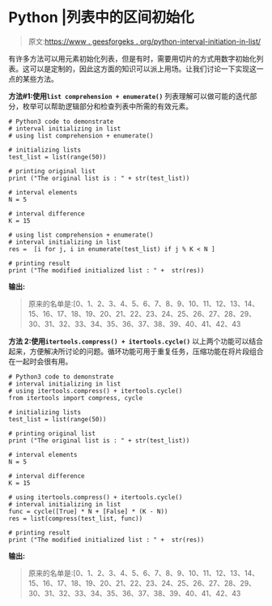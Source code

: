 # Python |列表中的区间初始化

> 原文:[https://www . geesforgeks . org/python-interval-initiation-in-list/](https://www.geeksforgeeks.org/python-interval-initialization-in-list/)

有许多方法可以用元素初始化列表，但是有时，需要用切片的方式用数字初始化列表。这可以是定制的，因此这方面的知识可以派上用场。让我们讨论一下实现这一点的某些方法。

**方法#1:使用`list comprehension + enumerate()`**
列表理解可以做可能的迭代部分，枚举可以帮助逻辑部分和检查列表中所需的有效元素。

```
# Python3 code to demonstrate 
# interval initializing in list 
# using list comprehension + enumerate()

# initializing lists
test_list = list(range(50))

# printing original list
print ("The original list is : " + str(test_list))

# interval elements
N = 5

# interval difference
K = 15

# using list comprehension + enumerate()
# interval initializing in list 
res =  [i for j, i in enumerate(test_list) if j % K < N ]

# printing result 
print ("The modified initialized list : " +  str(res))
```

**输出:**

> 原来的名单是:[0、1、2、3、4、5、6、7、8、9、10、11、12、13、14、15、16、17、18、19、20、21、22、23、24、25、26、27、28、29、30、31、32、33、34、35、36、37、38、39、40、41、42、43

**方法 2:使用`itertools.compress() + itertools.cycle()`**
以上两个功能可以结合起来，方便解决所讨论的问题。循环功能可用于重复任务，压缩功能在将片段组合在一起时会很有用。

```
# Python3 code to demonstrate 
# interval initializing in list 
# using itertools.compress() + itertools.cycle()
from itertools import compress, cycle 

# initializing lists
test_list = list(range(50))

# printing original list
print ("The original list is : " + str(test_list))

# interval elements
N = 5

# interval difference
K = 15

# using itertools.compress() + itertools.cycle()
# interval initializing in list 
func = cycle([True] * N + [False] * (K - N))
res = list(compress(test_list, func))

# printing result 
print ("The modified initialized list : " +  str(res))
```

**输出:**

> 原来的名单是:[0、1、2、3、4、5、6、7、8、9、10、11、12、13、14、15、16、17、18、19、20、21、22、23、24、25、26、27、28、29、30、31、32、33、34、35、36、37、38、39、40、41、42、43